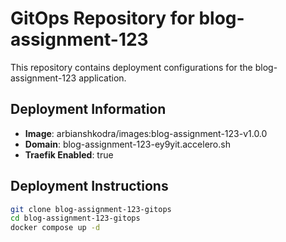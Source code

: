 # GitOps Repository for blog-assignment-123

This repository contains deployment configurations for the blog-assignment-123 application.

## Deployment Information

- **Image**: arbianshkodra/images:blog-assignment-123-v1.0.0
- **Domain**: blog-assignment-123-ey9yit.accelero.sh
- **Traefik Enabled**: true

## Deployment Instructions

```bash
git clone blog-assignment-123-gitops
cd blog-assignment-123-gitops
docker compose up -d
```
